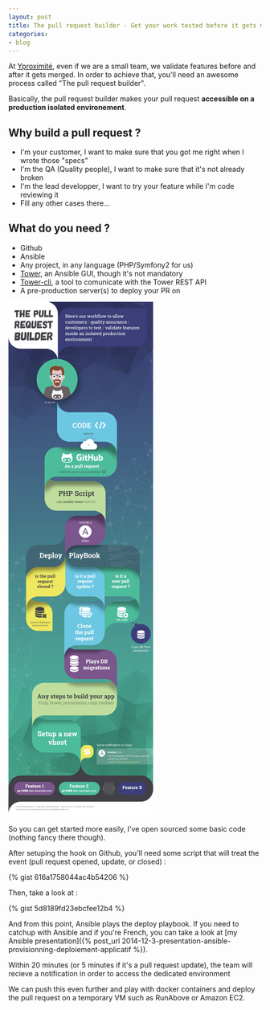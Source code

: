 ```yaml
---
layout: post
title: The pull request builder - Get your work tested before it gets merged
categories:
- blog
---
```


At [Yproximité](http://www.y-proximite.fr/), even if we are a small team, we validate features before and after it gets merged.
In order to achieve that, you'll need an awesome process called "The pull request builder".

Basically, the pull request builder makes your pull request **accessible on a production isolated environement**.

## Why build a pull request ?
- I'm your customer, I want to make sure that you got me right when I wrote those "specs"
- I'm the QA (Quality people), I want to make sure that it's not already broken
- I'm the lead developper, I want to try your feature while I'm code reviewing it
- Fill any other cases there...

## What do you need ?

 * Github
 * Ansible
 * Any project, in any language (PHP/Symfony2 for us)
 * [Tower](http://www.ansible.com/tower), an Ansible GUI, though it's not mandatory
 * [Tower-cli](https://github.com/ansible/tower-cli), a tool to comunicate with the Tower REST API
 * A pre-production server(s) to deploy your PR on

![Pull request builder by Yproximite](/assets/images/thePullRequestBuilderSmaller.jpg)


So you can get started more easily, I've open sourced some basic code (nothing fancy there though).

After setuping the hook on Github, you'll need some script that will treat the event (pull request opened, update, or closed) :

{% gist 616a1758044ac4b54206 %}

Then, take a look at :

{% gist 5d8189fd23ebcfee12b4 %}

And from this point, Ansible plays the deploy playbook. If you need to catchup with Ansible and if you're French, you can take a look at [my Ansible presentation]({% post_url 2014-12-3-presentation-ansible-provisionning-deploiement-applicatif %}).


Within 20 minutes (or 5 minutes if it's a pull request update), the team will recieve a notification in order to access the dedicated environment

We can push this even further and play with docker containers and deploy the pull request on a temporary VM such as RunAbove or Amazon EC2.
